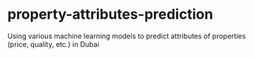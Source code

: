# property-attributes-prediction
Using various machine learning models to predict attributes of properties (price, quality, etc.) in Dubai
